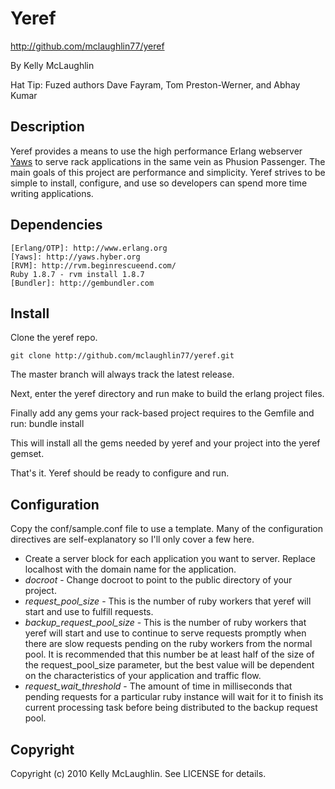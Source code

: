 Yeref
============

http://github.com/mclaughlin77/yeref

By Kelly McLaughlin

Hat Tip: Fuzed authors Dave Fayram, Tom Preston-Werner, and Abhay Kumar


Description
-----------

Yeref provides a means to use the high performance Erlang webserver 
[Yaws](http://yaws.hyber.org) to serve rack applications in the same 
vein as Phusion Passenger. The main goals of this project are 
performance and simplicity. Yeref strives to be simple 
to install, configure, and use so developers can spend more time
writing applications. 

Dependencies
-------
    
    [Erlang/OTP]: http://www.erlang.org
    [Yaws]: http://yaws.hyber.org
    [RVM]: http://rvm.beginrescueend.com/
    Ruby 1.8.7 - rvm install 1.8.7
    [Bundler]: http://gembundler.com

Install
-------

Clone the yeref repo.

    git clone http://github.com/mclaughlin77/yeref.git

The master branch will always track the latest release.

Next, enter the yeref directory and run make to build the 
erlang project files. 

Finally add any gems your rack-based project requires to 
the Gemfile and run:
    bundle install

This will install all the gems needed by yeref and your 
project into the yeref gemset.

That's it. Yeref should be ready to configure and run. 

Configuration
---------

Copy the conf/sample.conf file to use a template. Many
of the configuration directives are self-explanatory so
I'll only cover a few here.
    
- Create a server block for each application you 
  want to server. Replace localhost with the 
  domain name for the application.
- *docroot* - Change docroot to point to the public directory of
  your project.
- *request_pool_size* - This is the number of ruby workers that yeref will start and use to fulfill requests.
- *backup_request_pool_size* - This is the number of ruby workers that yeref will start and use to continue to serve requests promptly when there are slow requests pending on the ruby workers from the normal pool.  It is recommended that this number be at least half of the size of the request_pool_size parameter, but the best value will be dependent on the characteristics of your application and traffic flow.
- *request_wait_threshold* - The amount of time in milliseconds that pending requests for a particular ruby instance will wait for it to finish its current processing task before being distributed to the backup request pool. 
                           
Copyright
---------

Copyright (c) 2010 Kelly McLaughlin. See LICENSE for details.
